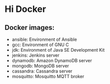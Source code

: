 # Hi Docker

## Docker images:
  * ansible: Environment of Ansible
  * gcc: Environment of GNU C
  * jdk: Environment of Java SE Development Kit
  * jenkins: Jenkins server
  * dynamodb: Amazon DynamoDB server
  * mongodb: MongoDB server
  * cassandra: Cassandra server
  * mosquitto: Mosquitto MQTT broker
